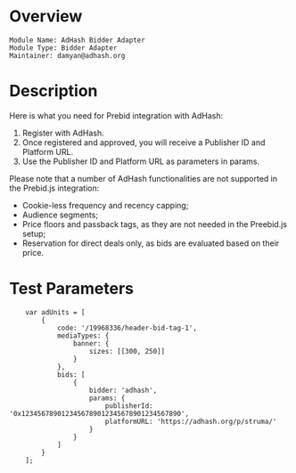 # Overview

```
Module Name: AdHash Bidder Adapter
Module Type: Bidder Adapter
Maintainer: damyan@adhash.org
```

# Description

Here is what you need for Prebid integration with AdHash:
1. Register with AdHash.
2. Once registered and approved, you will receive a Publisher ID and Platform URL.
3. Use the Publisher ID and Platform URL as parameters in params.

Please note that a number of AdHash functionalities are not supported in the Prebid.js integration:
* Cookie-less frequency and recency capping;
* Audience segments;
* Price floors and passback tags, as they are not needed in the Preebid.js setup;
* Reservation for direct deals only, as bids are evaluated based on their price.

# Test Parameters
```
    var adUnits = [
        {
            code: '/19968336/header-bid-tag-1',
            mediaTypes: {
                banner: {
                    sizes: [[300, 250]]
                }
            },
            bids: [
                {
                    bidder: 'adhash',
                    params: {
                        publisherId: '0x1234567890123456789012345678901234567890',
                        platformURL: 'https://adhash.org/p/struma/'
                    }
                }
            ]
        }
    ];
```